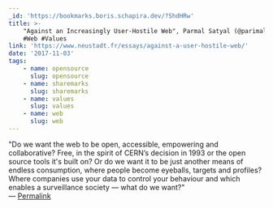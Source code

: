 ```yaml
---
_id: 'https://bookmarks.boris.schapira.dev/?ShdHRw'
title: >-
    "Against an Increasingly User-Hostile Web", Parmal Satyal (@parimalsatyal)
    #Web #Values
link: 'https://www.neustadt.fr/essays/against-a-user-hostile-web/'
date: '2017-11-03'
tags:
    - name: opensource
      slug: opensource
    - name: sharemarks
      slug: sharemarks
    - name: values
      slug: values
    - name: web
      slug: web
---
```


&quot;Do we want the web to be open, accessible, empowering and collaborative?
Free, in the spirit of CERN’s decision in 1993 or the open source tools it's
built on? Or do we want it to be just another means of endless consumption,
where people become eyeballs, targets and profiles? Where companies use your
data to control your behaviour and which enables a surveillance society — what
do we want?&quot; <br>&#8212;
<a href="https://bookmarks.boris.schapira.dev/?ShdHRw" title="Permalink">Permalink</a>
